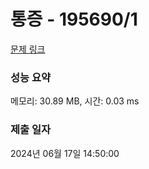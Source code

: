 # 통증 - 195690/1 

[문제 링크](https://level.goorm.io/exam/195690/%ED%86%B5%EC%A6%9D/quiz/1) 

### 성능 요약

메모리: 30.89 MB, 시간: 0.03 ms

### 제출 일자

2024년 06월 17일 14:50:00

